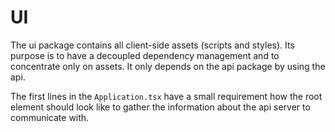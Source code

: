 
# UI

The ui package contains all client-side assets (scripts and styles).
Its purpose is to have a decoupled dependency management and to concentrate only on assets.
It only depends on the api package by using the api.

The first lines in the `Application.tsx` have a small requirement how the root element should look like to gather the information about the api server to communicate with. 
